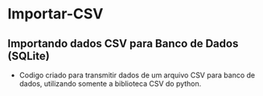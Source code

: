 # Importar-CSV

## Importando dados CSV para Banco de Dados (SQLite)

- Codigo criado para transmitir dados de um arquivo CSV para banco de dados, utilizando somente a biblioteca CSV do python.
